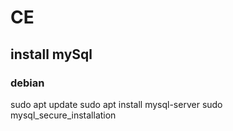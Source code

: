 # CE

## install mySql
### debian
sudo apt update
sudo apt install mysql-server
sudo mysql_secure_installation

